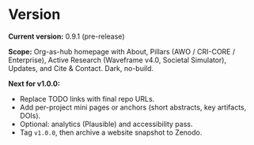 # Version
**Current version:** 0.9.1 (pre-release)

**Scope:** Org-as-hub homepage with About, Pillars (AWO / CRI-CORE / Enterprise), Active Research (Waveframe v4.0, Societal Simulator), Updates, and Cite & Contact. Dark, no-build.

**Next for v1.0.0:**
- Replace TODO links with final repo URLs.
- Add per-project mini pages or anchors (short abstracts, key artifacts, DOIs).
- Optional: analytics (Plausible) and accessibility pass.
- Tag `v1.0.0`, then archive a website snapshot to Zenodo.

